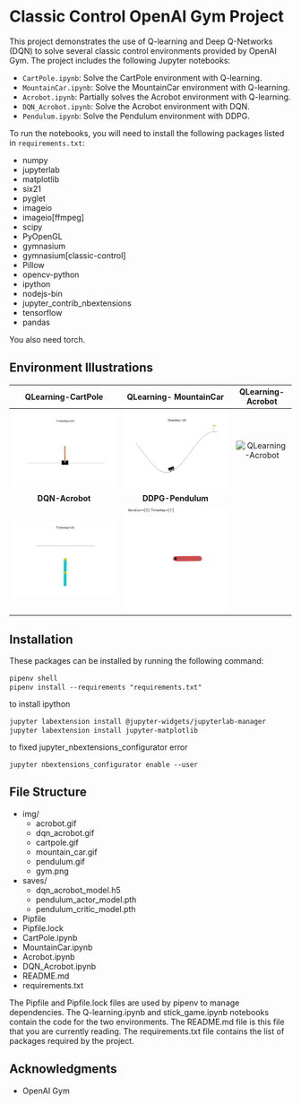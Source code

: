 # Classic Control OpenAI Gym Project

This project demonstrates the use of Q-learning and Deep Q-Networks (DQN) to solve several classic control environments provided by OpenAI Gym. The project includes the following Jupyter notebooks:

- `CartPole.ipynb`: Solve the CartPole environment with Q-learning.
- `MountainCar.ipynb`: Solve the MountainCar environment with Q-learning.
- `Acrobot.ipynb`: Partially solves the Acrobot environment with Q-learning.
- `DQN_Acrobot.ipynb`: Solve the Acrobot environment with DQN.
- `Pendulum.ipynb`: Solve the Pendulum environment with DDPG.

To run the notebooks, you will need to install the following packages listed in `requirements.txt`:
- numpy
- jupyterlab
- matplotlib
- six21
- pyglet
- imageio
- imageio[ffmpeg]
- scipy
- PyOpenGL
- gymnasium
- gymnasium[classic-control]
- Pillow
- opencv-python
- ipython
- nodejs-bin
- jupyter_contrib_nbextensions
- tensorflow
- pandas

You also need torch.


## Environment Illustrations

| QLearning-CartPole | QLearning- MountainCar | QLearning-Acrobot |
|:-------------------:|:-------------------:|:-------------------:|
| ![QLearning-CartPole](./img/cartpole.gif) | ![QLearning- MountainCar](./img/mountain_car.gif) | ![QLearning-Acrobot](./img/acrobot.gif) |
| **DQN-Acrobot** | **DDPG-Pendulum** |  |
| ![DQN-Acrobot](./img/dqn_acrobot.gif) | ![DDPG-Pendulum](./img/pendulum.gif) |  |


## Installation
These packages can be installed by running the following command:
```
pipenv shell
pipenv install --requirements "requirements.txt"
```
to install ipython
```
jupyter labextension install @jupyter-widgets/jupyterlab-manager
jupyter labextension install jupyter-matplotlib
```
to fixed jupyter_nbextensions_configurator error
```
jupyter nbextensions_configurator enable --user
```

## File Structure
- img/
    - acrobot.gif
    - dqn_acrobot.gif
    - cartpole.gif
    - mountain_car.gif
    - pendulum.gif
    - gym.png
- saves/
  - dqn_acrobot_model.h5
  - pendulum_actor_model.pth
  - pendulum_critic_model.pth
- Pipfile
- Pipfile.lock
- CartPole.ipynb
- MountainCar.ipynb
- Acrobot.ipynb
- DQN_Acrobot.ipynb
- README.md
- requirements.txt

The Pipfile and Pipfile.lock files are used by pipenv to manage dependencies. The Q-learning.ipynb and stick_game.ipynb notebooks contain the code for the two environments. The README.md file is this file that you are currently reading. The requirements.txt file contains the list of packages required by the project.

## Acknowledgments

- OpenAI Gym
